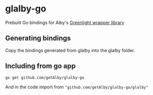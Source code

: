 # glalby-go

Prebuilt Go bindings for Alby's [Greenlight wrapper library](https://github.com/getAlby/glalby)

## Generating bindings

Copy the bindings generated from glalby into the glalby folder.

## Including from go app

`go get github.com/getAlby/glalby-go`

And in the code import from `"github.com/getAlby/glalby-go/glalby"`
